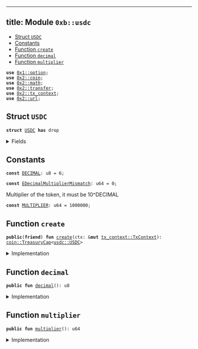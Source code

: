 
---
title: Module `0xb::usdc`
---



-  [Struct `USDC`](#0xb_usdc_USDC)
-  [Constants](#@Constants_0)
-  [Function `create`](#0xb_usdc_create)
-  [Function `decimal`](#0xb_usdc_decimal)
-  [Function `multiplier`](#0xb_usdc_multiplier)


<pre><code><b>use</b> <a href="../move-stdlib/option.md#0x1_option">0x1::option</a>;
<b>use</b> <a href="../sui-framework/coin.md#0x2_coin">0x2::coin</a>;
<b>use</b> <a href="../sui-framework/math.md#0x2_math">0x2::math</a>;
<b>use</b> <a href="../sui-framework/transfer.md#0x2_transfer">0x2::transfer</a>;
<b>use</b> <a href="../sui-framework/tx_context.md#0x2_tx_context">0x2::tx_context</a>;
<b>use</b> <a href="../sui-framework/url.md#0x2_url">0x2::url</a>;
</code></pre>



<a name="0xb_usdc_USDC"></a>

## Struct `USDC`



<pre><code><b>struct</b> <a href="usdc.md#0xb_usdc_USDC">USDC</a> <b>has</b> drop
</code></pre>



<details>
<summary>Fields</summary>


<dl>
<dt>
<code>dummy_field: bool</code>
</dt>
<dd>

</dd>
</dl>


</details>

<a name="@Constants_0"></a>

## Constants


<a name="0xb_usdc_DECIMAL"></a>



<pre><code><b>const</b> <a href="usdc.md#0xb_usdc_DECIMAL">DECIMAL</a>: u8 = 6;
</code></pre>



<a name="0xb_usdc_EDecimalMultiplierMismatch"></a>



<pre><code><b>const</b> <a href="usdc.md#0xb_usdc_EDecimalMultiplierMismatch">EDecimalMultiplierMismatch</a>: u64 = 0;
</code></pre>



<a name="0xb_usdc_MULTIPLIER"></a>

Multiplier of the token, it must be 10^DECIMAL


<pre><code><b>const</b> <a href="usdc.md#0xb_usdc_MULTIPLIER">MULTIPLIER</a>: u64 = 1000000;
</code></pre>



<a name="0xb_usdc_create"></a>

## Function `create`



<pre><code><b>public</b>(<b>friend</b>) <b>fun</b> <a href="usdc.md#0xb_usdc_create">create</a>(ctx: &<b>mut</b> <a href="../sui-framework/tx_context.md#0x2_tx_context_TxContext">tx_context::TxContext</a>): <a href="../sui-framework/coin.md#0x2_coin_TreasuryCap">coin::TreasuryCap</a>&lt;<a href="usdc.md#0xb_usdc_USDC">usdc::USDC</a>&gt;
</code></pre>



<details>
<summary>Implementation</summary>


<pre><code><b>public</b>(package) <b>fun</b> <a href="usdc.md#0xb_usdc_create">create</a>(ctx: &<b>mut</b> TxContext): TreasuryCap&lt;<a href="usdc.md#0xb_usdc_USDC">USDC</a>&gt; {
    <b>assert</b>!(<a href="usdc.md#0xb_usdc_MULTIPLIER">MULTIPLIER</a> == pow(10, <a href="usdc.md#0xb_usdc_DECIMAL">DECIMAL</a>), <a href="usdc.md#0xb_usdc_EDecimalMultiplierMismatch">EDecimalMultiplierMismatch</a>);
    <b>let</b> (treasury_cap, metadata) = <a href="../sui-framework/coin.md#0x2_coin_create_currency">coin::create_currency</a>(
        <a href="usdc.md#0xb_usdc_USDC">USDC</a> {},
        <a href="usdc.md#0xb_usdc_DECIMAL">DECIMAL</a>,
        b"<a href="usdc.md#0xb_usdc_USDC">USDC</a>",
        b"USD Coin",
        b"Bridged USD Coin token",
        <a href="../move-stdlib/option.md#0x1_option_none">option::none</a>(),
        ctx
    );
    <a href="../sui-framework/transfer.md#0x2_transfer_public_freeze_object">transfer::public_freeze_object</a>(metadata);
    treasury_cap
}
</code></pre>



</details>

<a name="0xb_usdc_decimal"></a>

## Function `decimal`



<pre><code><b>public</b> <b>fun</b> <a href="usdc.md#0xb_usdc_decimal">decimal</a>(): u8
</code></pre>



<details>
<summary>Implementation</summary>


<pre><code><b>public</b> <b>fun</b> <a href="usdc.md#0xb_usdc_decimal">decimal</a>(): u8 {
    <a href="usdc.md#0xb_usdc_DECIMAL">DECIMAL</a>
}
</code></pre>



</details>

<a name="0xb_usdc_multiplier"></a>

## Function `multiplier`



<pre><code><b>public</b> <b>fun</b> <a href="usdc.md#0xb_usdc_multiplier">multiplier</a>(): u64
</code></pre>



<details>
<summary>Implementation</summary>


<pre><code><b>public</b> <b>fun</b> <a href="usdc.md#0xb_usdc_multiplier">multiplier</a>(): u64 {
    <a href="usdc.md#0xb_usdc_MULTIPLIER">MULTIPLIER</a>
}
</code></pre>



</details>
